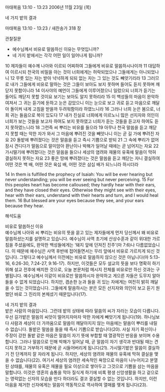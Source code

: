 마태복음 13:10 - 13:23 
2006년 11월 23일 (목)

네 가지 밭의 결과



마태복음 13:10 - 13:23 / 새찬송가 318 장


관찰질문
- 예수님께서 비유로 말씀하신 이유는 무엇입니까?
- 네 가지 밭에서는 각각 어떤 일이 일어나게 됩니까?

10 제자들이 예수께 나아와 이르되 어찌하여 그들에게 비유로 말씀하시나이까 11 대답하여 이르시되 천국의 비밀을 아는 것이 너희에게는 허락되었으나 그들에게는 아니되었나니 12 무릇 있는 자는 받아 넉넉하게 되되 없는 자는 그 있는 것도 빼앗기리라 13 그러므로 내가 그들에게 비유로 말하는 것은 그들이 보아도 보지 못하며 들어도 듣지 못하며 깨닫지 못함이니라 14 이사야의 예언이 그들에게 이루어졌으니 일렀으되 너희가 듣기는 들어도 깨닫지 못할 것이요 보기는 보아도 알지 못하리라 15 이 백성들의 마음이 완악하여져서 그 귀는 듣기에 둔하고 눈은 감았으니 이는 눈으로 보고 귀로 듣고 마음으로 깨달아 돌이켜 내게 고침을 받을까 두려워함이라 하였느니라 16 그러나 너희 눈은 봄으로, 너희 귀는 들음으로 복이 있도다 17 내가 진실로 너희에게 이르노니 많은 선지자와 의인이 너희가 보는 것들을 보고자 하여도 보지 못하였고 너희가 듣는 것들을 듣고자 하여도 듣지 못하였느니라 18 그런즉 씨 뿌리는 비유를 들으라 19 아무나 천국 말씀을 듣고 깨닫지 못할 때는 악한 자가 와서 그 마음에 뿌려진 것을 빼앗나니 이는 곧 길 가에 뿌려진 자요 20 돌밭에 뿌려졌다는 것은 말씀을 듣고 즉시 기쁨으로 받되 21 그 속에 뿌리가 없어 잠시 견디다가 말씀으로 말미암아 환난이나 박해가 일어날 때에는 곧 넘어지는 자요 22 가시떨기에 뿌려졌다는 것은 말씀을 들으나 세상의 염려와 재물의 유혹에 말씀이 막혀 결실하지 못하는 자요 23 좋은 땅에 뿌려졌다는 것은 말씀을 듣고 깨닫는 자니 결실하여 어떤 것은 백 배, 어떤 것은 육십 배, 어떤 것은 삼십 배가 되느니라 하시더라  

14   In them is fulfilled the prophecy of Isaiah: You will be ever hearing but never understanding; you will be ever seeing but never perceiving. 15  For this peoples heart has become calloused; they hardly hear with their ears, and they have closed their eyes. Otherwise they might see with their eyes, hear with their ears, understand with their hearts and turn, and I would heal them. 16  But blessed are your eyes because they see, and your ears because they hear.

해석도움





비유로 말씀하신 이유  
예수님께 나아와 씨 뿌리는 비유의 뜻을 묻고 있는 제자들에게 먼저 당신께서 왜 비유로 말씀하셨는지를 설명하고 있습니다. 예수님이 사역 초기에 산상수훈과 같이 위대한 가르침을 주셨음에도, 완악한 백성들에게는 ‘돼지 앞에 던져진 진주’(마 7:6)나 다름없었습니다. 이 때문에 예수님은 사역 후반에 접어들면서는 무리 앞에서 비유로 가르치게 되신 것입니다. 그렇다고 예수님께서 이전에는 비유로 말씀하지 않으신 것은 아닙니다(마 5:13-16, 6:26-30, 7:24-27, 9:16-17). 하지만, 이것들은 모두 설교의 뜻을 보다 명확히 하기 위해 설교 전후에 배치한 것으로, 오늘 본문처럼 메시지 전체를 비유로만 하신 것과는 구별됩니다. 예수님께서 이같이 비유로만 말씀하시자 완악하고 게으른 자들은 도무지 알아들을 수 없게 되었습니다. 하지만, 겸손한 눈과 들을 귀 있는 자에게는 여전히 밝히 깨달을 수 있는 것이었습니다. 그들에게 말씀하시는 분은 모든 선지자와 의인이 보고 듣기 원했던 바로 그 진리의 본체셨기 때문입니다(17).    

네 가지 밭의 결과  
밭은 사람의 마음입니다. 그런데 밭의 상태에 따라 말씀의 씨가 자라는 모습이 다릅니다. 우선 길가밭은 말씀의 씨앗이 떨어지자마자 악한 자에게 빼앗기게 됩니다(19). 하나님보다 사람과 세상이 더 가까움으로 말씀이 깨달아지지 않는 마음에는 말씀이 뿌리를 내릴 수 없습니다. 돌밭은 말씀을 들을 때 즉시 기쁨으로 받습니다(20). 사실 자기 확신이나 주장이 강한 돌밭 같은 마음은 말씀이 자기 뜻에 부합할 때 열광적인 반응을 보이며 수용합니다. 그러나 말씀으로 인해 박해가 일어날 때, 곧 말씀이 자기 생각과 반대될 때는 견디지 못하고 거부하기 때문에 곧 시들어버리게 됩니다(21). 가시떨기밭은 말씀이 결실하기 전 단계까지 잘 자라게 됩니다. 하지만, 세상의 염려와 재물의 유혹에 막혀 결실을 맺을 수 없습니다(22). 여기서 세상의 염려란 세속적인 욕망으로 마음이 나누어지고 분열된 상태를, 재물의 유혹은 재물을 필요 이상으로 쌓아두고 그것으로 기쁨을 삼는 마음을 말합니다. 이것은 영혼의 숨통을 막아 질식게 하기에 비록 평생 신앙생활을 하고 겉으로는 영락없는 신자의 모습을 띤다 하더라도 결코 결실할 수 없는 것입니다. 하지만, 이런 마음을 제거한 신자에게는 말씀이 역동적으로 역사하여 열매를 맺게 됩니다(23).